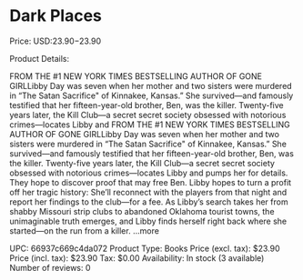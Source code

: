 # Dark Places

Price: USD:$23.90-$23.90

Product Details:

FROM THE #1 NEW YORK TIMES BESTSELLING AUTHOR OF GONE GIRLLibby Day was seven when her mother and two sisters were murdered in “The Satan Sacrifice" of Kinnakee, Kansas.” She survived—and famously testified that her fifteen-year-old brother, Ben, was the killer. Twenty-five years later, the Kill Club—a secret secret society obsessed with notorious crimes—locates Libby and FROM THE #1 NEW YORK TIMES BESTSELLING AUTHOR OF GONE GIRLLibby Day was seven when her mother and two sisters were murdered in “The Satan Sacrifice" of Kinnakee, Kansas.” She survived—and famously testified that her fifteen-year-old brother, Ben, was the killer. Twenty-five years later, the Kill Club—a secret secret society obsessed with notorious crimes—locates Libby and pumps her for details. They hope to discover proof that may free Ben. Libby hopes to turn a profit off her tragic history: She’ll reconnect with the players from that night and report her findings to the club—for a fee. As Libby’s search takes her from shabby Missouri strip clubs to abandoned Oklahoma tourist towns, the unimaginable truth emerges, and Libby finds herself right back where she started—on the run from a killer. ...more

UPC: 66937c669c4da072
Product Type: Books
Price (excl. tax): $23.90
Price (incl. tax): $23.90
Tax: $0.00
Availability: In stock (3 available)
Number of reviews: 0